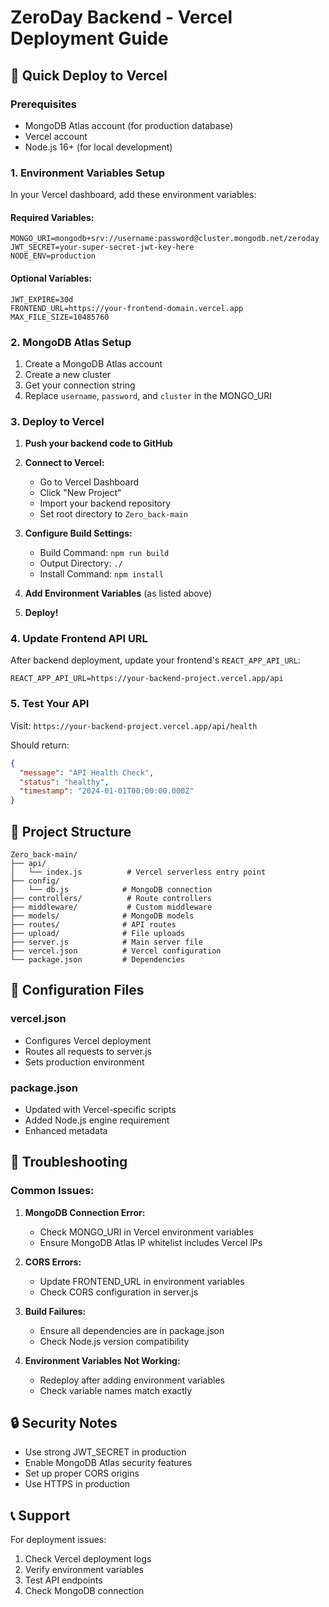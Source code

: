 # ZeroDay Backend - Vercel Deployment Guide

## 🚀 Quick Deploy to Vercel

### Prerequisites
- MongoDB Atlas account (for production database)
- Vercel account
- Node.js 16+ (for local development)

### 1. Environment Variables Setup

In your Vercel dashboard, add these environment variables:

#### Required Variables:
```
MONGO_URI=mongodb+srv://username:password@cluster.mongodb.net/zeroday
JWT_SECRET=your-super-secret-jwt-key-here
NODE_ENV=production
```

#### Optional Variables:
```
JWT_EXPIRE=30d
FRONTEND_URL=https://your-frontend-domain.vercel.app
MAX_FILE_SIZE=10485760
```

### 2. MongoDB Atlas Setup

1. Create a MongoDB Atlas account
2. Create a new cluster
3. Get your connection string
4. Replace `username`, `password`, and `cluster` in the MONGO_URI

### 3. Deploy to Vercel

1. **Push your backend code to GitHub**
2. **Connect to Vercel:**
   - Go to Vercel Dashboard
   - Click "New Project"
   - Import your backend repository
   - Set root directory to `Zero_back-main`

3. **Configure Build Settings:**
   - Build Command: `npm run build`
   - Output Directory: `./`
   - Install Command: `npm install`

4. **Add Environment Variables** (as listed above)

5. **Deploy!**

### 4. Update Frontend API URL

After backend deployment, update your frontend's `REACT_APP_API_URL`:
```
REACT_APP_API_URL=https://your-backend-project.vercel.app/api
```

### 5. Test Your API

Visit: `https://your-backend-project.vercel.app/api/health`

Should return:
```json
{
  "message": "API Health Check",
  "status": "healthy",
  "timestamp": "2024-01-01T00:00:00.000Z"
}
```

## 📁 Project Structure
```
Zero_back-main/
├── api/
│   └── index.js          # Vercel serverless entry point
├── config/
│   └── db.js            # MongoDB connection
├── controllers/          # Route controllers
├── middleware/           # Custom middleware
├── models/              # MongoDB models
├── routes/              # API routes
├── upload/              # File uploads
├── server.js            # Main server file
├── vercel.json          # Vercel configuration
└── package.json         # Dependencies
```

## 🔧 Configuration Files

### vercel.json
- Configures Vercel deployment
- Routes all requests to server.js
- Sets production environment

### package.json
- Updated with Vercel-specific scripts
- Added Node.js engine requirement
- Enhanced metadata

## 🚨 Troubleshooting

### Common Issues:

1. **MongoDB Connection Error:**
   - Check MONGO_URI in Vercel environment variables
   - Ensure MongoDB Atlas IP whitelist includes Vercel IPs

2. **CORS Errors:**
   - Update FRONTEND_URL in environment variables
   - Check CORS configuration in server.js

3. **Build Failures:**
   - Ensure all dependencies are in package.json
   - Check Node.js version compatibility

4. **Environment Variables Not Working:**
   - Redeploy after adding environment variables
   - Check variable names match exactly

## 🔒 Security Notes

- Use strong JWT_SECRET in production
- Enable MongoDB Atlas security features
- Set up proper CORS origins
- Use HTTPS in production

## 📞 Support

For deployment issues:
1. Check Vercel deployment logs
2. Verify environment variables
3. Test API endpoints
4. Check MongoDB connection 